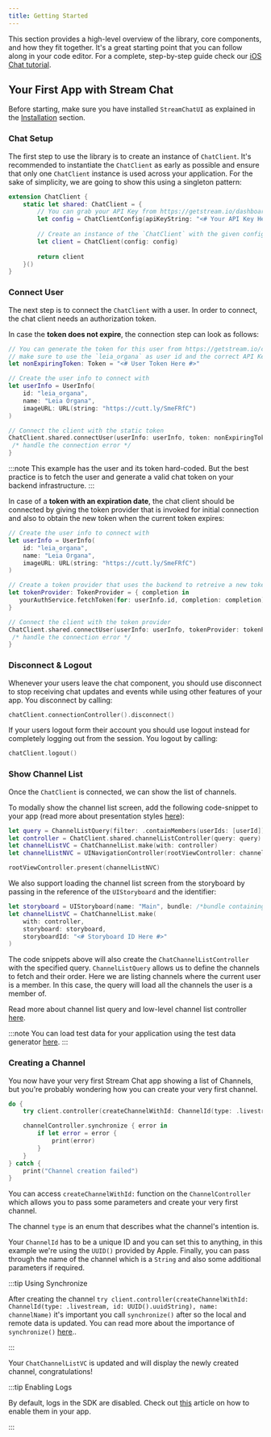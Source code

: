 ```yaml
---
title: Getting Started
---
```


This section provides a high-level overview of the library, core components, and how they fit together. It's a great starting point that you can follow along in your code editor. For a complete, step-by-step guide check our [iOS Chat tutorial](/tutorials/ios-chat/).

## Your First App with Stream Chat

Before starting, make sure you have installed `StreamChatUI` as explained in the [Installation](./uikit-overview.md#installation) section.

### Chat Setup

The first step to use the library is to create an instance of `ChatClient`. It's recommended to instantiate the `ChatClient` as early as possible and ensure that only one `ChatClient` instance is used across your application. For the sake of simplicity, we are going to show this using a singleton pattern:
```swift
extension ChatClient {
    static let shared: ChatClient = {
        // You can grab your API Key from https://getstream.io/dashboard/
        let config = ChatClientConfig(apiKeyString: "<# Your API Key Here #>")
        
        // Create an instance of the `ChatClient` with the given config
        let client = ChatClient(config: config)
        
        return client
    }()
}
```

### Connect User

The next step is to connect the `ChatClient` with a user. In order to connect, the chat client needs an authorization token.

In case the **token does not expire**, the connection step can look as follows:
```swift
// You can generate the token for this user from https://getstream.io/chat/docs/ios-swift/token_generator/?language=swift
// make sure to use the `leia_organa` as user id and the correct API Key Secret.
let nonExpiringToken: Token = "<# User Token Here #>"

// Create the user info to connect with
let userInfo = UserInfo(
    id: "leia_organa",
    name: "Leia Organa",
    imageURL: URL(string: "https://cutt.ly/SmeFRfC")
)

// Connect the client with the static token
ChatClient.shared.connectUser(userInfo: userInfo, token: nonExpiringToken) { error in
 /* handle the connection error */
}
```

:::note
This example has the user and its token hard-coded. But the best practice is to fetch the user and generate a valid chat token on your backend infrastructure.
:::

In case of a **token with an expiration date**, the chat client should be connected by giving the token provider that is invoked for initial connection and also to obtain the new token when the current token expires:
```swift
// Create the user info to connect with
let userInfo = UserInfo(
    id: "leia_organa",
    name: "Leia Organa",
    imageURL: URL(string: "https://cutt.ly/SmeFRfC")
)

// Create a token provider that uses the backend to retreive a new token. The token provider is called on `connect` as well as when the current token expires
let tokenProvider: TokenProvider = { completion in
   yourAuthService.fetchToken(for: userInfo.id, completion: completion)
}

// Connect the client with the token provider
ChatClient.shared.connectUser(userInfo: userInfo, tokenProvider: tokenProvider) { error in
 /* handle the connection error */
}
```

### Disconnect & Logout

Whenever your users leave the chat component, you should use disconnect to stop receiving chat updates and events while using other features of your app. You disconnect by calling:
```swift
chatClient.connectionController().disconnect()
```

If your users logout form their account you should use logout instead for completely logging out from the session. You logout by calling:

```swift
chatClient.logout()
```

### Show Channel List

Once the `ChatClient` is connected, we can show the list of channels. 

To modally show the channel list screen, add the following code-snippet to your app (read more about presentation styles [here](./components/channel-list.md)):
```swift
let query = ChannelListQuery(filter: .containMembers(userIds: [userId]))
let controller = ChatClient.shared.channelListController(query: query)
let channelListVC = ChatChannelList.make(with: controller)
let channelListNVC = UINavigationController(rootViewController: channelListVC)

rootViewController.present(channelListNVC)
```

We also support loading the channel list screen from the storyboard by passing in the reference of the `UIStoryboard` and the identifier:
```swift
let storyboard = UIStoryboard(name: "Main", bundle: /*bundle containing the storyboard*/)
let channelListVC = ChatChannelList.make(
    with: controller, 
    storyboard: storyboard, 
    storyboardId: "<# Storyboard ID Here #>"
)
```

The code snippets above will also create the `ChatChannelListController` with the specified query. `ChannelListQuery` allows us to define the channels to fetch and their order. Here we are listing channels where the current user is a member. In this case, the query will load all the channels the user is a member of. 

Read more about channel list query and low-level channel list controller [here](./controllers/channels.md).

:::note
You can load test data for your application using the test data generator [here](https://generator.getstream.io/).
:::

### Creating a Channel

You now have your very first Stream Chat app showing a list of Channels, but you're probably wondering how you can create your very first channel.

```swift
do {
    try client.controller(createChannelWithId: ChannelId(type: .livestream, id: UUID().uuidString), name: channelName)

    channelController.synchronize { error in
        if let error = error {
            print(error)
        }
    }
} catch {
    print("Channel creation failed")
}
```

You can access `createChannelWithId:` function on the `ChannelController` which allows you to pass some parameters and create your very first channel.

The channel `type` is an enum that describes what the channel's intention is.

Your `ChannelId` has to be a unique ID and you can set this to anything, in this example we're using the `UUID()` provided by Apple. Finally, you can pass through the name of the channel which is a `String` and also some additional parameters if required.

:::tip Using Synchronize

After creating the channel `try client.controller(createChannelWithId: ChannelId(type: .livestream, id: UUID().uuidString), name: channelName)` it's important you call `synchronize()` after so the local and remote data is updated. You can read more about the importance of `synchronize()` [here](../../guides/importance-of-synchronize)..

:::

Your `ChatChannelListVC` is updated and will display the newly created channel, congratulations!

:::tip Enabling Logs

By default, logs in the SDK are disabled. Check out [this](../../basics/logs) article on how to enable them in your app.

:::
